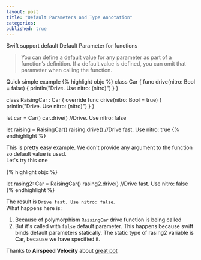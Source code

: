 ```yaml
---
layout: post
title: "Default Parameters and Type Annotation"
categories:
published: true
---
```


Swift support default Default Parameter for functions
> You can define a default value for any parameter as part of a function’s definition. If a default value is defined, you can omit that parameter when calling the function.  

Quick simple example
{% highlight objc %}
class Car {
    func drive(nitro: Bool = false) {
        println("Drive. Use nitro: \(nitro)")
    }
}

class RaisingCar : Car {
    override func drive(nitro: Bool = true) {
        println("Drive. Use nitro: \(nitro)")
    }
}

let car = Car()
car.drive()
//Drive. Use nitro: false

let raising = RaisingCar()
raising.drive()
//Drive fast. Use nitro: true
{% endhighlight %}

This is pretty easy example. We don't provide any argument to the function so default value is used.  
Let's try this one  

{% highlight objc %}

let rasing2: Car = RaisingCar()
rasing2.drive()
//Drive fast. Use nitro: false
{% endhighlight %}

The result is `Drive fast. Use nitro: false`.  
What happens here is: 

1. Because of polymorphism ` RaisingCar ` drive function is being called  
2. But it's called with `false` default parameter. This happens because swift binds default parameters statically. The static type of rasing2 variable is Car, because we have specified it.    
  
Thanks to **Airspeed Velocity** about [great pot](http://airspeedvelocity.net/2014/06/12/default-parameters-in-swift-are-statically-bound/)


